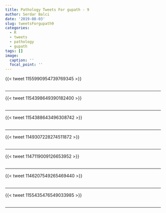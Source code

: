 ```yaml
---
title: Pathology Tweets For gupath - 9
author: Serdar Balci
date: '2019-08-03'
slug: tweetsForgupath9
categories:
  - R
  - tweets
  - pathology
  - gupath
tags: []
image:
  caption: ''
  focal_point: ''
---
```



{{< tweet 1155990954739769345 >}}
<br>
<br>
<hr>
{{< tweet 1154398649390182400 >}}
<br>
<br>
<hr>
{{< tweet 1154388643496308742 >}}
<br>
<br>
<hr>
{{< tweet 1149307228274511872 >}}
<br>
<br>
<hr>
{{< tweet 1147119009126653952 >}}
<br>
<br>
<hr>
{{< tweet 1146207549265469440 >}}
<br>
<br>
<hr>
{{< tweet 1155435476549033985 >}}
<br>
<br>
<hr>

